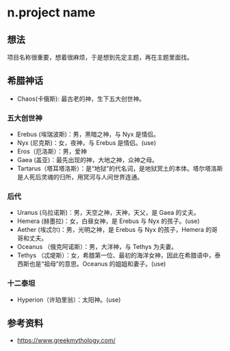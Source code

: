 # n.project name
## 想法
项目名称很重要，想着很麻烦，于是想到先定主题，再在主题里面找。

## 希腊神话
- Chaos(卡俄斯): 最古老的神，生下五大创世神。

### 五大创世神
- Erebus (埃瑞波斯)：男，黑暗之神，与 Nyx 是情侣。
- Nyx (尼克斯)：女，夜神，与 Erebus 是情侣。(use)
- Eros（厄洛斯）：男，爱神
- Gaea (盖亚)：最先出现的神，大地之神，众神之母。
- Tartarus（塔耳塔洛斯）：是“地狱”的代名词，是地狱冥土的本体。塔尔塔洛斯是人死后灵魂的归所，用冥河与人间世界连通。

### 后代
- Uranus (乌拉诺斯)：男，天空之神，天神，天父，是 Gaea 的丈夫。
- Hemera (赫墨拉)：女，白昼女神，是 Erebus 与 Nyx 的孩子。(use)
- Aether (埃忒尔)：男，光明之神，是 Erebus 与 Nyx 的孩子，Hemera 的哥哥和丈夫。
- Oceanus （俄克阿诺斯）：男，大洋神，与 Tethys 为夫妻。
- Tethys （忒堤斯）：女，希腊第一位、最初的海洋女神，因此在希腊语中，泰西斯也是“祖母”的意思。Oceanus 的姐姐和妻子。(use)

### 十二泰坦
- Hyperion（许珀里翁）：太阳神。(use)

## 参考资料
- https://www.greekmythology.com/